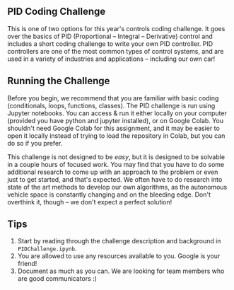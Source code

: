 ## PID Coding Challenge
This is one of two options for this year's controls coding challenge. It goes over the basics of PID (Proportional – Integral – Derivative) control and includes a short coding challenge to write your
own PID controller. PID controllers are one of the most common types of control systems, and are used in a variety of industries and applications – including our 
own car!

## Running the Challenge
Before you begin, we recommend that you are familiar with basic coding (conditionals, loops, functions, classes). 
The PID challenge is run using Jupyter notebooks. You can access & run it either locally on your computer (provided you have python and jupyter installed), or on Google Colab. You shouldn't need Google Colab for this assignment, and it may be easier to open it locally instead of trying to load the repository in Colab, but you can do so if you prefer.

This challenge is not designed to be _easy_, but it is designed to be solvable in a couple hours of focused work. You 
may find that you have to do some additional research to come up with an approach to the problem or even just to get 
started, and that's expected. We often have to do research into state of the art methods
to develop our own algorithms, as the autonomous vehicle space is constantly changing and on 
the bleeding edge. Don't overthink it, though – we don't expect a perfect solution! 

## Tips
1. Start by reading through the challenge description and background in `PIDChallenge.ipynb`. 
2. You are allowed to use any resources available to you. Google is your friend!
3. Document as much as you can. We are looking for team members who are good communicators :)
